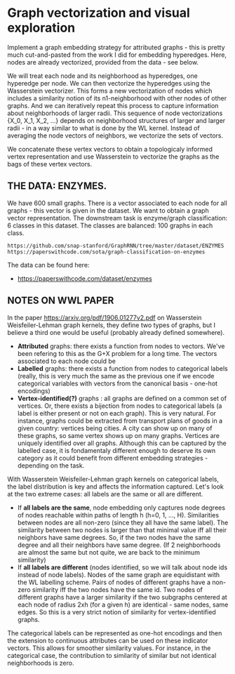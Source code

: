 Graph vectorization and visual exploration
==============================

Implement a graph embedding strategy for attributed graphs - this is pretty much cut-and-pasted from the work I did for embedding hyperedges. Here, nodes are already vectorized, provided from the data - see below. 

We will treat each node and its neighborhood as hyperedges, one hyperedge per node. We can then vectorize the hyperedges using the Wasserstein vectorizer. This forms a new vectorization of nodes which includes a similarity notion of its n1-neighborhood with other nodes of other graphs. And we can iteratively repeat this process to capture information about neighborhoods of larger radii.
This sequence of node vectorizations {X_0, X_1, X_2, …} depends on neighborhood structures of larger and larger radii - in a way similar to what is done by the WL kernel. Instead of averaging the node vectors of neighbors, we vectorize the sets of vectors. 

We concatenate these vertex vectors to obtain a topologicaly informed vertex representation and use Wasserstein to vectorize the graphs as the bags of these vertex vectors.

THE DATA: ENZYMES.
---------------
We have 600 small graphs. There is a vector associated to each node for all graphs - this vector is given in the dataset. We want to obtain a graph vector representation. The downstream task is enzyme/graph classification: 6 classes in this dataset. The classes are balanced: 100 graphs in each class.

    https://github.com/snap-stanford/GraphRNN/tree/master/dataset/ENZYMES
    https://paperswithcode.com/sota/graph-classification-on-enzymes

The data can be found here:

*  https://paperswithcode.com/dataset/enzymes


NOTES ON WWL PAPER
---------------

In the paper https://arxiv.org/pdf/1906.01277v2.pdf on Wasserstein Weisfeiler-Lehman graph kernels, they define two types of graphs, but I believe a third one would be useful (probably already defined somewhere).
* **Attributed** graphs: there exists a function from nodes to vectors. We've been refering to this as the G+X problem for a long time. The vectors associated to each node could be 
* **Labelled** graphs: there exists a function from nodes to categorical labels (really, this is very much the same as the previous one if we encode categorical variables with vectors from the canonical basis - one-hot encodings)
* **Vertex-identified(?)** graphs : all graphs are defined on a common set of vertices. Or, there exists a bijection from nodes to categorical labels (a label is either present or not on each graph). This is very natural. For instance, graphs could be extracted from transport plans of goods in a given country: vertices being cities. A city can show up on many of these graphs, so same vertex shows up on many graphs. Vertices are uniquely identified over all graphs. Although this can be captured by the labelled case, it is fondamentaly different enough to deserve its own category as it could benefit from different embedding strategies - depending on the task.

With Wasserstein Weisfeiler-Lehman graph kernels on categorical labels, the label distribution is key and affects the information captured. Let's look at the two extreme cases: all labels are the same or all are different. 
* If **all labels are the same**, node embedding only captures node degrees of nodes reachable within paths of length h (h=0, 1, …, H). Similarities between nodes are all non-zero (since they all have the same label). The similarity between two nodes is larger than that minimal value iff all their neighbors have same degrees. So, if the two nodes have the same degree and all their neighbors have same degree. (If 2 neighborhoods are almost the same but not quite, we are back to the minimum similarity) 
* If **all labels are different** (nodes identified, so we will talk about node ids instead of node labels). Nodes of the same graph are equidistant with the WL labelling scheme. Pairs of nodes of different graphs have a non-zero similarity iff the two nodes have the same id. Two nodes of different graphs have a larger similarity if the two subgraphs centered at each node of radius 2xh (for a given h) are identical - same nodes, same edges. So this is a very strict notion of similarity for vertex-identified graphs. 

The categorical labels can be represented as one-hot encodings and then the extension to continuous attributes can be used on these indicator vectors. This allows for smoother similarity values. For instance, in the categorical case, the contribution to similarity of similar but not identical neighborhoods is zero. 





